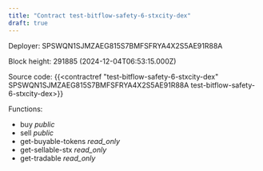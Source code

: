 ```yaml
---
title: "Contract test-bitflow-safety-6-stxcity-dex"
draft: true
---
```

Deployer: SPSWQN1SJMZAEG815S7BMFSFRYA4X2S5AE91R88A


 



Block height: 291885 (2024-12-04T06:53:15.000Z)

Source code: {{<contractref "test-bitflow-safety-6-stxcity-dex" SPSWQN1SJMZAEG815S7BMFSFRYA4X2S5AE91R88A test-bitflow-safety-6-stxcity-dex>}}

Functions:

* buy _public_
* sell _public_
* get-buyable-tokens _read_only_
* get-sellable-stx _read_only_
* get-tradable _read_only_

